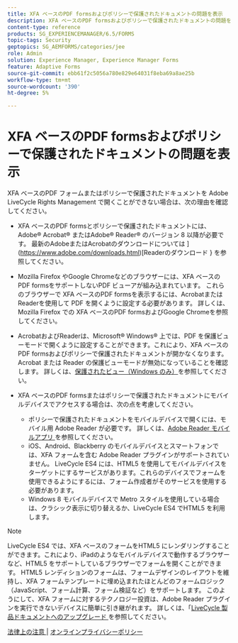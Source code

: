 ```yaml
---
title: XFA ベースのPDF formsおよびポリシーで保護されたドキュメントの問題を表示
description: XFA ベースのPDF formsおよびポリシーで保護されたドキュメントの問題を表示
content-type: reference
products: SG_EXPERIENCEMANAGER/6.5/FORMS
topic-tags: Security
geptopics: SG_AEMFORMS/categories/jee
role: Admin
solution: Experience Manager, Experience Manager Forms
feature: Adaptive Forms
source-git-commit: ebb61f2c5056a780e829e64031f8eba69a8ae25b
workflow-type: tm+mt
source-wordcount: '390'
ht-degree: 5%

---
```


# XFA ベースのPDF formsおよびポリシーで保護されたドキュメントの問題を表示

XFA ベースのPDF フォームまたはポリシーで保護されたドキュメントを Adobe LiveCycle Rights Management で開くことができない場合は、次の理由を確認してください。

* XFA ベースのPDF formsとポリシーで保護されたドキュメントには、Adobe® Acrobat® またはAdobe® Reader® のバージョン 8 以降が必要です。 最新のAdobeまたはAcrobatのダウンロードについては ](https://www.adobe.com/downloads.html)[Readerのダウンロード } を参照してください。
* Mozilla Firefox やGoogle Chromeなどのブラウザーには、XFA ベースのPDF formsをサポートしないPDF ビューアが組み込まれています。 これらのブラウザーで XFA ベースのPDF formsを表示するには、AcrobatまたはReaderを使用して PDF を開くように設定する必要があります。 詳しくは、Mozilla Firefox での XFA ベースのPDF formsおよびGoogle Chromeを参照してください。
* AcrobatおよびReaderは、Microsoft® Windows® 上では、PDF を保護ビューモードで開くように設定することができます。これにより、XFA ベースのPDF formsおよびポリシーで保護されたドキュメントが開かなくなります。 Acrobat または Reader の保護ビューモードが無効になっていることを確認します。 詳しくは、[保護されたビュー（Windows のみ）](https://helpx.adobe.com/acrobat/kb/end-of-support-acrobat-x-reader-x.html)を参照してください。
* XFA ベースのPDF formsまたはポリシーで保護されたドキュメントにモバイルデバイスでアクセスする場合は、次の点を考慮してください。

   * ポリシーで保護されたドキュメントをモバイルデバイスで開くには、モバイル用 Adobe Reader が必要です。 詳しくは、[Adobe Reader モバイルアプリ ](https://www.adobe.com/in/acrobat/mobile/acrobat-reader.html) を参照してください。
   * iOS、Android、Blackberry のモバイルデバイスとスマートフォンでは、XFA フォームを含む Adobe Reader プラグインがサポートされていません。 LiveCycle ES4 には、HTML5 を使用してモバイルデバイスをターゲットにするサービスがあります。これらのデバイスでフォームを使用できるようにするには、フォーム作成者がそのサービスを使用する必要があります。
   * Windows 8 モバイルデバイスで Metro スタイルを使用している場合は、クラシック表示に切り替えるか、LiveCycle ES4 でHTML5 を利用します。

>[!NOTE]
>
>LiveCycle ES4 では、XFA ベースのフォームをHTML5 にレンダリングすることができます。これにより、iPadのようなモバイルデバイスで動作するブラウザーなど、HTML5 をサポートしているブラウザーでフォームを開くことができます。 HTML5 レンディションのフォームは、フォームデザインのレイアウトを維持し、XFA フォームテンプレートに埋め込まれたほとんどのフォームロジック（JavaScript、フォーム計算、フォーム検証など）をサポートします。 このようにして、XFA フォームに対するテクノロジー投資は、Adobe Reader プラグインを実行できないデバイスに簡単に引き継がれます。
>詳しくは、「[LiveCycle 製品ドキュメントへのアップグレード ](https://business.adobe.com/products/experience-manager/forms/aem-forms.html) を参照してください。

[ 法律上の注意 ](https://chl-author-preview.corp.adobe.com/content/help/en/legal/legal-notices.html)    |    [ オンラインプライバシーポリシー ](https://www.adobe.com/jp/privacy.html)